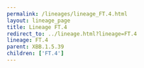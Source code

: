 ```yaml
---
permalink: /lineages/lineage_FT.4.html
layout: lineage_page
title: Lineage FT.4
redirect_to: ../lineage.html?lineage=FT.4
lineage: FT.4
parent: XBB.1.5.39
children: ['FT.4']
---
```

